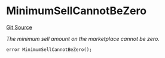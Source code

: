 # MinimumSellCannotBeZero
[Git Source](https://github.com/nayms/contracts-v3/blob/0aa70a4d39a9875c02cd43cc38c09012f52d800e/src/shared/CustomErrors.sol)

*The minimum sell amount on the marketplace cannot be zero.*


```solidity
error MinimumSellCannotBeZero();
```

